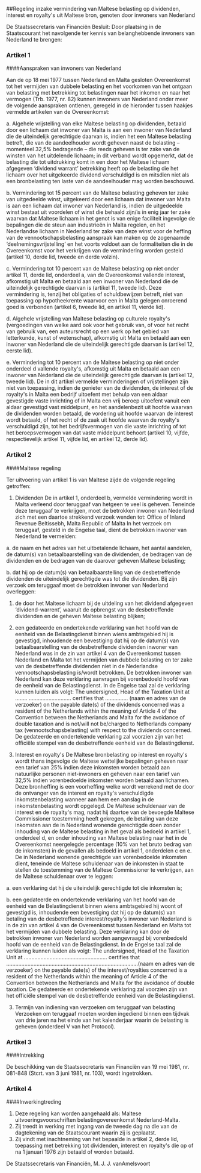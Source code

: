 <meta http-equiv='Content-Type' content='text/html; charset=utf-8' />

##Regeling inzake vermindering van Maltese belasting op dividenden, interest en royalty's uit Maltese bron, genoten door inwoners van Nederland

De Staatssecretaris van Financiën  Besluit: Door plaatsing in de Staatscourant het navolgende ter kennis van belanghebbende inwoners van Nederland te brengen:    

### Artikel  1  

####Aanspraken van inwoners van Nederland

Aan de op 18 mei 1977 tussen Nederland en Malta gesloten Overeenkomst tot het vermijden van dubbele belasting en het voorkomen van het ontgaan van belasting met betrekking tot belastingen naar het inkomen en naar het vermogen (Trb. 1977, nr. 82) kunnen inwoners van Nederland onder meer de volgende aanspraken ontlenen, geregeld in de hieronder tussen haakjes vermelde artikelen van de Overeenkomst: 

a. Algehele vrijstelling van elke Maltese belasting op dividenden, betaald door een lichaam dat inwoner van Malta is aan een inwoner van Nederland die de uiteindelijk gerechtigde daarvan is, indien het een Maltese belasting betreft, die van de aandeelhouder wordt geheven naast de belasting – momenteel 32,5% bedragende – die reeds geheven is ter zake van de winsten van het uitdelende lichaam; in dit verband wordt opgemerkt, dat de belasting die tot uitdrukking komt in een door het Maltese lichaam afgegeven ‘dividend warrant’ betrekking heeft op de belasting die het lichaam over het uitgekeerde dividend verschuldigd is en mitsdien niet als een bronbelasting ten laste van de aandeelhouder mag worden beschouwd.  

b. Vermindering tot 15 percent van de Maltese belasting geheven ter zake van uitgedeelde winst, uitgekeerd door een lichaam dat inwoner van Malta is aan een lichaam dat inwoner van Nederland is, indien de uitgedeelde winst bestaat uit voordelen of winst die behaald zijn/is in enig jaar ter zake waarvan dat Maltese lichaam in het genot is van enige faciliteit ingevolge de bepalingen die de steun aan industrieën in Malta regelen, en het Nederlandse lichaam in Nederland ter zake van deze winst voor de heffing van de vennootschapsbelasting aanspraak kan maken op de zogenaamde ‘deelnemingsvrijstelling’ en het voorts voldoet aan de formaliteiten die in de Overeenkomst voor het verkrijgen van de vermindering worden gesteld (artikel 10, derde lid, tweede en derde volzin).  

c. Vermindering tot 10 percent van de Maltese belasting op niet onder artikel 11, derde lid, onderdeel a, van de Overeenkomst vallende interest, afkomstig uit Malta en betaald aan een inwoner van Nederland die de uiteindelijk gerechtigde daarvan is (artikel 11, tweede lid). Deze vermindering is, tenzij het obligaties of schuldbewijzen betreft, niet van toepassing op hypotheekrente waarvoor een in Malta gelegen onroerend goed is verbonden (artikel 6, tweede lid, en artikel 11, vierde lid).  

d. Algehele vrijstelling van Maltese belasting op culturele royalty's (vergoedingen van welke aard ook voor het gebruik van, of voor het recht van gebruik van, een auteursrecht op een werk op het gebied van letterkunde, kunst of wetenschap), afkomstig uit Malta en betaald aan een inwoner van Nederland die de uiteindelijk gerechtigde daarvan is (artikel 12, eerste lid).  

e. Vermindering tot 10 percent van de Maltese belasting op niet onder onderdeel d vallende royalty's, afkomstig uit Malta en betaald aan een inwoner van Nederland die de uiteindelijk gerechtigde daarvan is (artikel 12, tweede lid). De in dit artikel vermelde verminderingen of vrijstellingen zijn niet van toepassing, indien de genieter van de dividenden, de interest of de royalty's in Malta een bedrijf uitoefent met behulp van een aldaar gevestigde vaste inrichting of in Malta een vrij beroep uitoefent vanuit een aldaar gevestigd vast middelpunt, en het aandelenbezit uit hoofde waarvan de dividenden worden betaald, de vordering uit hoofde waarvan de interest wordt betaald, of het recht of de zaak uit hoofde waarvan de royalty's verschuldigd zijn, tot het bedrijfsvermogen van die vaste inrichting of tot het beroepsvermogen van dat vaste middelpunt behoort (artikel 10, vijfde, respectievelijk artikel 11, vijfde lid, en artikel 12, derde lid).    

### Artikel  2  

####Maltese regeling

Ter uitvoering van artikel 1 is van Maltese zijde de volgende regeling getroffen: 

1. Dividenden De in artikel 1, onderdeel b, vermelde vermindering wordt in Malta verleend door teruggaaf van hetgeen te veel is geheven. Teneinde deze teruggaaf te verkrijgen, moet de betrokken inwoner van Nederland zich met een daartoe strekkend verzoek wenden tot:  Office of Inland Revenue Beltissebh, Malta Republic of Malta  In het verzoek om teruggaaf, gesteld in de Engelse taal, dient de betrokken inwoner van Nederland te vermelden: 

a. de naam en het adres van het uitbetalende lichaam, het aantal aandelen, de datum(s) van betaalbaarstelling van de dividenden, de bedragen van de dividenden en de bedragen van de daarover geheven Maltese belasting;  

b. dat hij op de datum(s) van betaalbaarstelling van de desbetreffende dividenden de uiteindelijk gerechtigde was tot die dividenden. Bij zijn verzoek om teruggaaf moet de betrokken inwoner van Nederland overleggen: 

1. de door het Maltese lichaam bij de uitdeling van het dividend afgegeven ‘dividend-warrent’, waaruit de opbrengst van de desbetreffende dividenden en de geheven Maltese belasting blijken;  

2. een gedateerde en ondertekende verklaring van het hoofd van de eenheid van de Belastingdienst binnen wiens ambtsgebied hij is gevestigd, inhoudende een bevestiging dat hij op de datum(s) van betaalbaarstelling van de desbetreffende dividenden inwoner van Nederland was in de zin van artikel 4 van de Overeenkomst tussen Nederland en Malta tot het vermijden van dubbele belasting en ter zake van de desbetreffende dividenden niet in de Nederlandse vennootschapsbelasting is/wordt betrokken. De betrokken inwoner van Nederland kan deze verklaring aanvragen bij vorenbedoeld hoofd van de eenheid van de Belastingdienst. In de Engelse taal zal de verklaring kunnen luiden als volgt: The undersigned, Head of the Taxation Unit at ........ ............................ certifies that ............... (naam en adres van de verzoeker) on the payable date(s) of the dividends concerned was a resident of the Netherlands within the meaning of Article 4 of the Convention between the Netherlands and Malta for the avoidance of double taxation and is not/will not be/charged to Netherlands company tax (vennootschapsbelasting) with respect to the dividends concerned. De gedateerde en ondertekende verklaring zal voorzien zijn van het officiële stempel van de desbetreffende eenheid van de Belastingdienst.      

2. Interest en royalty's De Maltese bronbelasting op interest en royalty's wordt thans ingevolge de Maltese wettelijke bepalingen geheven naar een tarief van 25% indien deze inkomsten worden betaald aan natuurlijke personen niet-inwoners en geheven naar een tarief van 32,5% indien vorenbedoelde inkomsten worden betaald aan lichamen. Deze bronheffing is een voorheffing welke wordt verrekend met de door de ontvanger van de interest en royalty's verschuldigde inkomstenbelasting wanneer aan hem een aanslag in de inkomstenbelasting wordt opgelegd. De Maltese schuldenaar van de interest en de royalty's mag, nadat hij daartoe van de bevoegde Maltese Commissioner toestemming heeft gekregen, de betaling van deze inkomsten aan de in Nederland wonende gerechtigde doen zonder inhouding van de Maltese belasting in het geval als bedoeld in artikel 1, onderdeel d, en onder inhouding van Maltese belasting naar het in de Overeenkomst neergelegde percentage (10% van het bruto bedrag van de inkomsten) in de gevallen als bedoeld in artikel 1, onderdelen c en e. De in Nederland wonende gerechtigde van vorenbedoelde inkomsten dient, teneinde de Maltese schuldenaar van de inkomsten in staat te stellen de toestemming van de Maltese Commissioner te verkrijgen, aan de Maltese schuldenaar over te leggen: 

a. een verklaring dat hij de uiteindelijk gerechtigde tot die inkomsten is;  

b. een gedateerde en ondertekende verklaring van het hoofd van de eenheid van de Belastingdienst binnen wiens ambtsgebied hij woont of gevestigd is, inhoudende een bevestiging dat hij op de datum(s) van betaling van de desbetreffende interest/royalty's inwoner van Nederland is in de zin van artikel 4 van de Overeenkomst tussen Nederland en Malta tot het vermijden van dubbele belasting. Deze verklaring kan door de betrokken inwoner van Nederland worden aangevraagd bij vorenbedoeld hoofd van de eenheid van de Belastingdienst. In de Engelse taal zal de verklaring kunnen luiden als volgt: The undersigned, Head of the Taxation Unit at ....................................................... certifies that .......................................................................................(naam en adres van de verzoeker) on the payable date(s) of the interest/royalties concerned is a resident of the Netherlands within the meaning of Article 4 of the Convention between the Netherlands and Malta for the avoidance of double taxation. De gedateerde en ondertekende verklaring zal voorzien zijn van het officiële stempel van de desbetreffende eenheid van de Belastingdienst.    

3. Termijn van indiening van verzoeken om teruggaaf van belasting Verzoeken om teruggaaf moeten worden ingediend binnen een tijdvak van drie jaren na het einde van het kalenderjaar waarin de belasting is geheven (onderdeel V van het Protocol).    

### Artikel  3  

####Intrekking

De beschikking van de Staatssecretaris van Financiën van 19 mei 1981, nr. 081-848 (Stcrt. van 3 juni 1981, nr. 103), wordt ingetrokken.  

### Artikel  4  

####Inwerkingtreding

1.  Deze regeling kan worden aangehaald als: Maltese uitvoeringsvoorschriften belastingovereenkomst Nederland-Malta.   
2.  Zij treedt in werking met ingang van de tweede dag na die van de dagtekening van de Staatscourant waarin zij is geplaatst.   
3.  Zij vindt met inachtneming van het bepaalde in artikel 2, derde lid, toepassing met betrekking tot dividenden, interest en royalty's die op of na 1 januari 1976 zijn betaald of worden betaald.   

De 
Staatssecretaris van Financiën, 
M. J. J. vanAmelsvoort    
